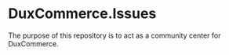 # DuxCommerce.Issues

The purpose of this repository is to act as a community center for DuxCommerce.

